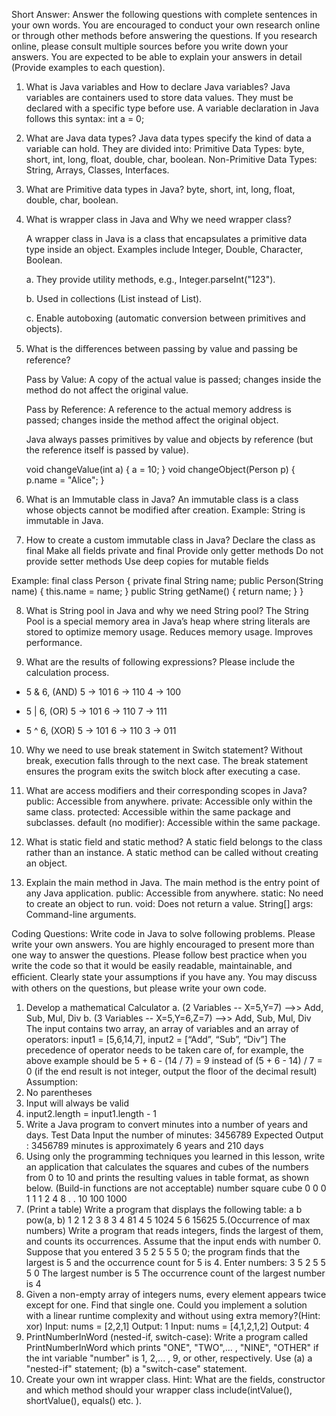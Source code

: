 Short Answer:
Answer the following questions with complete sentences in your own words. You
are encouraged to conduct your own research online or through other methods
before answering the questions. If you research online, please consult multiple
sources before you write down your answers. You are expected to be able to
explain your answers in detail (Provide examples to each question).

1. What is Java variables and How to declare Java variables?
Java variables are containers used to store data values. They must be declared with a specific type before use. A variable declaration in Java follows this syntax:
int a = 0;

2. What are Java data types?
Java data types specify the kind of data a variable can hold. They are divided into:
Primitive Data Types: byte, short, int, long, float, double, char, boolean.
Non-Primitive Data Types: String, Arrays, Classes, Interfaces.
 
3. What are Primitive data types in Java?
byte, short, int, long, float, double, char, boolean.

4. What is wrapper class in Java and Why we need wrapper class?
   
    A wrapper class in Java is a class that encapsulates a primitive data type inside an object. 
    Examples include Integer, Double, Character, Boolean.
    
    a. They provide utility methods, e.g., Integer.parseInt("123").
    
    b. Used in collections (List<Integer> instead of List<int>).
    
    c. Enable autoboxing (automatic conversion between primitives and objects).

5. What is the diﬀerences between passing by value and passing be reference?
   
    Pass by Value: A copy of the actual value is passed; changes inside the method do not affect the original value.

    Pass by Reference: A reference to the actual memory address is passed; changes inside the method affect the original object.

    Java always passes primitives by value and objects by reference (but the reference itself is passed by value).

    void changeValue(int a) {
        a = 10;
    }
    void changeObject(Person p) {
        p.name = "Alice";
    }

6. What is an Immutable class in Java?
An immutable class is a class whose objects cannot be modified after creation.
Example: String is immutable in Java.

7. How to create a custom immutable class in Java?
Declare the class as final
Make all fields private and final
Provide only getter methods
Do not provide setter methods
Use deep copies for mutable fields

Example:
final class Person {
    private final String name;
    public Person(String name) {
        this.name = name;
    }
    public String getName() {
        return name;
    }
}


8. What is String pool in Java and why we need String pool?
The String Pool is a special memory area in Java’s heap where string literals are stored to optimize memory usage.
Reduces memory usage.
Improves performance.

9. What are the results of following expressions? Please include the calculation process.
- 5 & 6, (AND)
5  ->  101
6  ->  110
4  ->  100 

- 5 | 6, (OR)
5  ->  101
6  ->  110
7  ->  111  

- 5 ^ 6, (XOR)
5  ->  101
6  ->  110
3  ->  011


10. Why we need to use break statement in Switch statement?
Without break, execution falls through to the next case. The break statement ensures the program exits the switch block after executing a case.

11.  What are access modifiers and their corresponding scopes in Java?
public: Accessible from anywhere.
private: Accessible only within the same class.
protected: Accessible within the same package and subclasses.
default (no modifier): Accessible within the same package.

12.  What is static field and static method?
A static field belongs to the class rather than an instance.
A static method can be called without creating an object.

13.   Explain the main method in Java.
The main method is the entry point of any Java application. 
public: Accessible from anywhere.
static: No need to create an object to run.
void: Does not return a value.
String[] args: Command-line arguments.

Coding Questions:
Write code in Java to solve following problems. Please write your
own answers. You are highly encouraged to present more than one way to answer
the questions. Please follow best practice when you write the code so that it would
be easily readable, maintainable, and eﬃcient. Clearly state your assumptions if you
have any. You may discuss with others on the questions, but please write your own
code.
1. Develop a mathematical Calculator
a. (2 Variables -- X=5,Y=7) -->> Add, Sub, Mul, Div
b. (3 Variables -- X=5,Y=6,Z=7) -->> Add, Sub, Mul, Div
The input contains two array, an array of variables and an array of operators:
input1 = [5,6,14,7], input2 = [“Add”, “Sub”, “Div”]
The precedence of operator needs to be taken care of, for example, the above example should
be 5 + 6 - (14 / 7) = 9 instead of (5 + 6 - 14) / 7 = 0 (if the end result is not integer, output the
floor of the decimal result)
Assumption:
1. No parentheses
2. Input will always be valid
3. input2.length = input1.length - 1
4. Write a Java program to convert minutes into a number of years and days.
Test Data
Input the number of minutes: 3456789
Expected Output :
3456789 minutes is approximately 6 years and 210 days
1. Using only the programming techniques you learned in this lesson, write an application that
calculates the squares and cubes of the numbers from 0 to 10 and prints the resulting values in
table format, as shown below. (Build-in functions are not acceptable)
number square cube
0 0 0
1 1 1
2 4 8
.
.
10 100 1000
1. (Print a table) Write a program that displays the following table:
a b pow(a, b)
1 2 1
2 3 8
3 4 81
4 5 1024
5 6 15625
5.(Occurrence of max numbers) Write a program that reads integers, finds the
largest of them, and counts its occurrences. Assume that the input ends with
number 0. Suppose that you entered 3 5 2 5 5 5 0; the program finds that the
largest is 5 and the occurrence count for 5 is 4.
Enter numbers: 3 5 2 5 5 5 0
The largest number is 5
The occurrence count of the largest number is 4
1. Given a non-empty array of integers nums, every element appears twice except for one.
Find that single one. Could you implement a solution with a linear runtime complexity and
without using extra memory?(Hint: xor)
Input: nums = [2,2,1]
Output: 1
Input: nums = [4,1,2,1,2]
Output: 4
1. PrintNumberInWord (nested-if, switch-case):
Write a program called PrintNumberInWord which prints "ONE", "TWO",... , "NINE", "OTHER" if
the int variable "number" is 1, 2,... , 9, or other, respectively.
Use (a) a "nested-if" statement; (b) a "switch-case" statement.
1. Create your own int wrapper class.
Hint: What are the fields, constructor and which method should your wrapper class
include(intValue(), shortValue(), equals() etc. ).